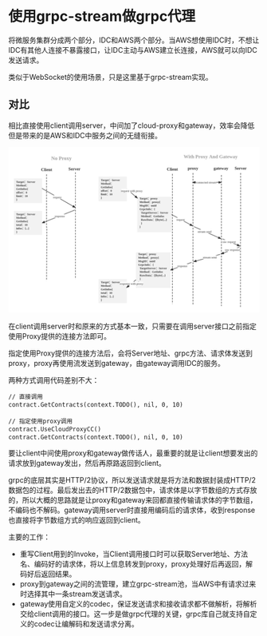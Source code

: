 # 使用grpc-stream做grpc代理

将微服务集群分成两个部分，IDC和AWS两个部分。当AWS想使用IDC时，不想让IDC有其他人连接不暴露接口，让IDC主动与AWS建立长连接，AWS就可以向IDC发送请求。

类似于WebSocket的使用场景，只是这里基于grpc-stream实现。

## 对比

相比直接使用client调用server，中间加了cloud-proxy和gateway，效率会降低但是带来的是AWS和IDC中服务之间的无缝衔接。

![架构](doc/picture/grpc-stream-proxy.png)

在client调用server时和原来的方式基本一致，只需要在调用server接口之前指定使用Proxy提供的连接方法即可。

指定使用Proxy提供的连接方法后，会将Server地址、grpc方法、请求体发送到proxy，proxy再使用流发送到gateway，由gateway调用IDC的服务。

两种方式调用代码差别不大：

```Golang
// 直接调用
contract.GetContracts(context.TODO(), nil, 0, 10)

// 指定使用proxy调用
contract.UseCloudProxyCC()
contract.GetContracts(context.TODO(), nil, 0, 10)
```

要让client中间使用proxy和gateway做传话人，最重要的就是让client想要发出的请求放到gateway发出，然后再原路返回到client。

grpc的底层其实是HTTP/2协议，所以发送请求就是将方法和数据封装成HTTP/2数据包的过程。最后发出去的HTTP/2数据包中，请求体是以字节数组的方式存放的，所以大概的思路就是让proxy和gateway来回都直接传输请求体的字节数组，不编码也不解码。gateway调用server时直接用编码后的请求体，收到response也直接将字节数组方式的响应返回到client。

主要的工作：

- 重写Client用到的Invoke，当Client调用接口时可以获取Server地址、方法名、编码好的请求体，将以上信息转发到proxy，proxy处理好后再返回，解码好后返回结果。
- proxy到gateway之间的流管理，建立grpc-stream池，当AWS中有请求过来时选择其中一条stream发送请求。
- gateway使用自定义的codec，保证发送请求和接收请求都不做解析，将解析交给client调用的接口。这一步是做grpc代理的关键，grpc库自己就支持自定义的codec让编解码和发送请求分离。
